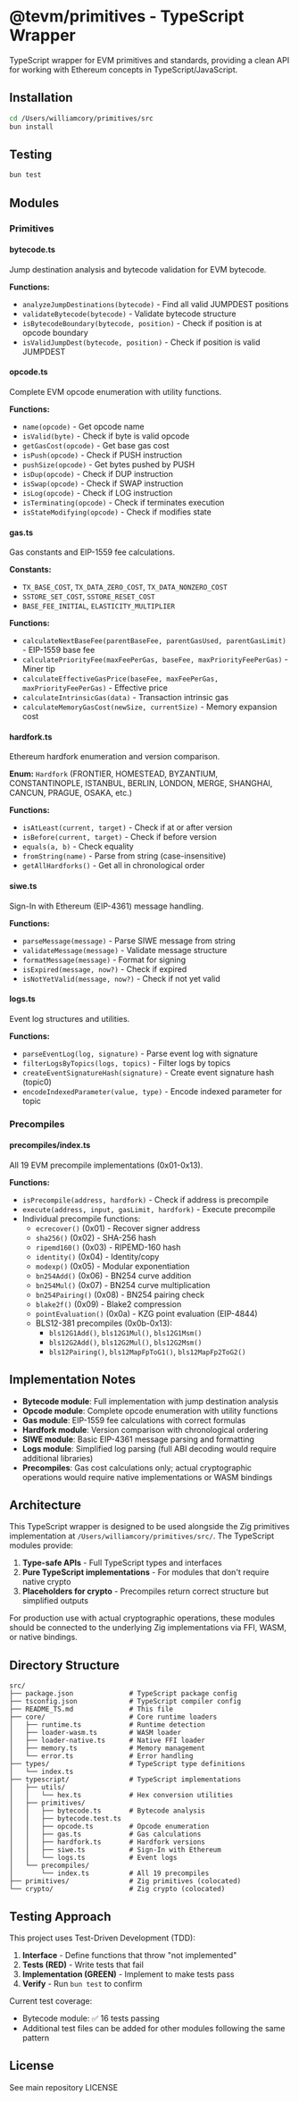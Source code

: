 # @tevm/primitives - TypeScript Wrapper

TypeScript wrapper for EVM primitives and standards, providing a clean API for working with Ethereum concepts in TypeScript/JavaScript.

## Installation

```bash
cd /Users/williamcory/primitives/src
bun install
```

## Testing

```bash
bun test
```

## Modules

### Primitives

#### bytecode.ts
Jump destination analysis and bytecode validation for EVM bytecode.

**Functions:**
- `analyzeJumpDestinations(bytecode)` - Find all valid JUMPDEST positions
- `validateBytecode(bytecode)` - Validate bytecode structure
- `isBytecodeBoundary(bytecode, position)` - Check if position is at opcode boundary
- `isValidJumpDest(bytecode, position)` - Check if position is valid JUMPDEST

#### opcode.ts
Complete EVM opcode enumeration with utility functions.

**Functions:**
- `name(opcode)` - Get opcode name
- `isValid(byte)` - Check if byte is valid opcode
- `getGasCost(opcode)` - Get base gas cost
- `isPush(opcode)` - Check if PUSH instruction
- `pushSize(opcode)` - Get bytes pushed by PUSH
- `isDup(opcode)` - Check if DUP instruction
- `isSwap(opcode)` - Check if SWAP instruction
- `isLog(opcode)` - Check if LOG instruction
- `isTerminating(opcode)` - Check if terminates execution
- `isStateModifying(opcode)` - Check if modifies state

#### gas.ts
Gas constants and EIP-1559 fee calculations.

**Constants:**
- `TX_BASE_COST`, `TX_DATA_ZERO_COST`, `TX_DATA_NONZERO_COST`
- `SSTORE_SET_COST`, `SSTORE_RESET_COST`
- `BASE_FEE_INITIAL`, `ELASTICITY_MULTIPLIER`

**Functions:**
- `calculateNextBaseFee(parentBaseFee, parentGasUsed, parentGasLimit)` - EIP-1559 base fee
- `calculatePriorityFee(maxFeePerGas, baseFee, maxPriorityFeePerGas)` - Miner tip
- `calculateEffectiveGasPrice(baseFee, maxFeePerGas, maxPriorityFeePerGas)` - Effective price
- `calculateIntrinsicGas(data)` - Transaction intrinsic gas
- `calculateMemoryGasCost(newSize, currentSize)` - Memory expansion cost

#### hardfork.ts
Ethereum hardfork enumeration and version comparison.

**Enum:** `Hardfork` (FRONTIER, HOMESTEAD, BYZANTIUM, CONSTANTINOPLE, ISTANBUL, BERLIN, LONDON, MERGE, SHANGHAI, CANCUN, PRAGUE, OSAKA, etc.)

**Functions:**
- `isAtLeast(current, target)` - Check if at or after version
- `isBefore(current, target)` - Check if before version
- `equals(a, b)` - Check equality
- `fromString(name)` - Parse from string (case-insensitive)
- `getAllHardforks()` - Get all in chronological order

#### siwe.ts
Sign-In with Ethereum (EIP-4361) message handling.

**Functions:**
- `parseMessage(message)` - Parse SIWE message from string
- `validateMessage(message)` - Validate message structure
- `formatMessage(message)` - Format for signing
- `isExpired(message, now?)` - Check if expired
- `isNotYetValid(message, now?)` - Check if not yet valid

#### logs.ts
Event log structures and utilities.

**Functions:**
- `parseEventLog(log, signature)` - Parse event log with signature
- `filterLogsByTopics(logs, topics)` - Filter logs by topics
- `createEventSignatureHash(signature)` - Create event signature hash (topic0)
- `encodeIndexedParameter(value, type)` - Encode indexed parameter for topic

### Precompiles

#### precompiles/index.ts
All 19 EVM precompile implementations (0x01-0x13).

**Functions:**
- `isPrecompile(address, hardfork)` - Check if address is precompile
- `execute(address, input, gasLimit, hardfork)` - Execute precompile
- Individual precompile functions:
  - `ecrecover()` (0x01) - Recover signer address
  - `sha256()` (0x02) - SHA-256 hash
  - `ripemd160()` (0x03) - RIPEMD-160 hash
  - `identity()` (0x04) - Identity/copy
  - `modexp()` (0x05) - Modular exponentiation
  - `bn254Add()` (0x06) - BN254 curve addition
  - `bn254Mul()` (0x07) - BN254 curve multiplication
  - `bn254Pairing()` (0x08) - BN254 pairing check
  - `blake2f()` (0x09) - Blake2 compression
  - `pointEvaluation()` (0x0a) - KZG point evaluation (EIP-4844)
  - BLS12-381 precompiles (0x0b-0x13):
    - `bls12G1Add()`, `bls12G1Mul()`, `bls12G1Msm()`
    - `bls12G2Add()`, `bls12G2Mul()`, `bls12G2Msm()`
    - `bls12Pairing()`, `bls12MapFpToG1()`, `bls12MapFp2ToG2()`

## Implementation Notes

- **Bytecode module**: Full implementation with jump destination analysis
- **Opcode module**: Complete opcode enumeration with utility functions
- **Gas module**: EIP-1559 fee calculations with correct formulas
- **Hardfork module**: Version comparison with chronological ordering
- **SIWE module**: Basic EIP-4361 message parsing and formatting
- **Logs module**: Simplified log parsing (full ABI decoding would require additional libraries)
- **Precompiles**: Gas cost calculations only; actual cryptographic operations would require native implementations or WASM bindings

## Architecture

This TypeScript wrapper is designed to be used alongside the Zig primitives implementation at `/Users/williamcory/primitives/src/`. The TypeScript modules provide:

1. **Type-safe APIs** - Full TypeScript types and interfaces
2. **Pure TypeScript implementations** - For modules that don't require native crypto
3. **Placeholders for crypto** - Precompiles return correct structure but simplified outputs

For production use with actual cryptographic operations, these modules should be connected to the underlying Zig implementations via FFI, WASM, or native bindings.

## Directory Structure

```
src/
├── package.json              # TypeScript package config
├── tsconfig.json             # TypeScript compiler config
├── README_TS.md              # This file
├── core/                     # Core runtime loaders
│   ├── runtime.ts            # Runtime detection
│   ├── loader-wasm.ts        # WASM loader
│   ├── loader-native.ts      # Native FFI loader
│   ├── memory.ts             # Memory management
│   └── error.ts              # Error handling
├── types/                    # TypeScript type definitions
│   └── index.ts
├── typescript/               # TypeScript implementations
│   ├── utils/
│   │   └── hex.ts            # Hex conversion utilities
│   ├── primitives/
│   │   ├── bytecode.ts       # Bytecode analysis
│   │   ├── bytecode.test.ts
│   │   ├── opcode.ts         # Opcode enumeration
│   │   ├── gas.ts            # Gas calculations
│   │   ├── hardfork.ts       # Hardfork versions
│   │   ├── siwe.ts           # Sign-In with Ethereum
│   │   └── logs.ts           # Event logs
│   └── precompiles/
│       └── index.ts          # All 19 precompiles
├── primitives/               # Zig primitives (colocated)
└── crypto/                   # Zig crypto (colocated)
```

## Testing Approach

This project uses Test-Driven Development (TDD):

1. **Interface** - Define functions that throw "not implemented"
2. **Tests (RED)** - Write tests that fail
3. **Implementation (GREEN)** - Implement to make tests pass
4. **Verify** - Run `bun test` to confirm

Current test coverage:
- Bytecode module: ✅ 16 tests passing
- Additional test files can be added for other modules following the same pattern

## License

See main repository LICENSE
